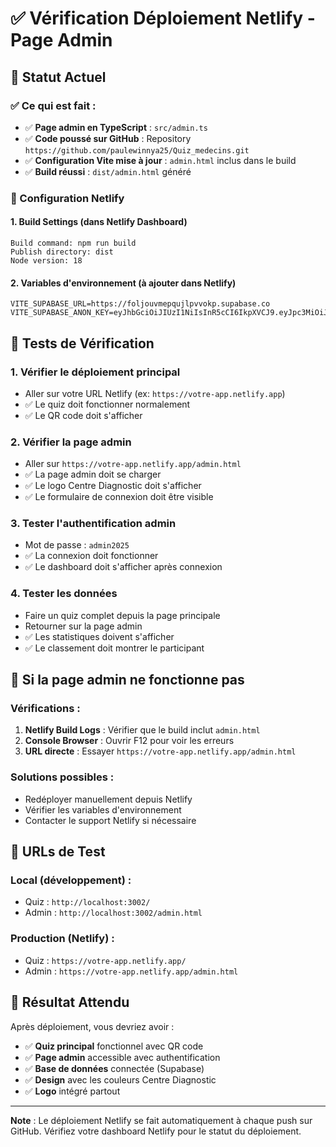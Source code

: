 # ✅ Vérification Déploiement Netlify - Page Admin

## 🎯 Statut Actuel

### ✅ Ce qui est fait :
- ✅ **Page admin en TypeScript** : `src/admin.ts` 
- ✅ **Code poussé sur GitHub** : Repository `https://github.com/paulewinnya25/Quiz_medecins.git`
- ✅ **Configuration Vite mise à jour** : `admin.html` inclus dans le build
- ✅ **Build réussi** : `dist/admin.html` généré

### 🔧 Configuration Netlify

#### 1. **Build Settings** (dans Netlify Dashboard)
```
Build command: npm run build
Publish directory: dist
Node version: 18
```

#### 2. **Variables d'environnement** (à ajouter dans Netlify)
```
VITE_SUPABASE_URL=https://foljouvmepqujlpvvokp.supabase.co
VITE_SUPABASE_ANON_KEY=eyJhbGciOiJIUzI1NiIsInR5cCI6IkpXVCJ9.eyJpc3MiOiJzdXBhYmFzZSIsInJlZiI6ImZvbGpvdXZtZXBxdWpscHZ2b2twIiwicm9sZSI6ImFub24iLCJpYXQiOjE3NTk4MjEzNjYsImV4cCI6MjA3NTM5NzM2Nn0.S1c18WRUxxE_AftiBrAraoOC2arsGr4h6t2fHTgDQZk
```

## 🧪 Tests de Vérification

### 1. **Vérifier le déploiement principal**
- Aller sur votre URL Netlify (ex: `https://votre-app.netlify.app`)
- ✅ Le quiz doit fonctionner normalement
- ✅ Le QR code doit s'afficher

### 2. **Vérifier la page admin**
- Aller sur `https://votre-app.netlify.app/admin.html`
- ✅ La page admin doit se charger
- ✅ Le logo Centre Diagnostic doit s'afficher
- ✅ Le formulaire de connexion doit être visible

### 3. **Tester l'authentification admin**
- Mot de passe : `admin2025`
- ✅ La connexion doit fonctionner
- ✅ Le dashboard doit s'afficher après connexion

### 4. **Tester les données**
- Faire un quiz complet depuis la page principale
- Retourner sur la page admin
- ✅ Les statistiques doivent s'afficher
- ✅ Le classement doit montrer le participant

## 🚨 Si la page admin ne fonctionne pas

### Vérifications :
1. **Netlify Build Logs** : Vérifier que le build inclut `admin.html`
2. **Console Browser** : Ouvrir F12 pour voir les erreurs
3. **URL directe** : Essayer `https://votre-app.netlify.app/admin.html`

### Solutions possibles :
- Redéployer manuellement depuis Netlify
- Vérifier les variables d'environnement
- Contacter le support Netlify si nécessaire

## 📱 URLs de Test

### Local (développement) :
- Quiz : `http://localhost:3002/`
- Admin : `http://localhost:3002/admin.html`

### Production (Netlify) :
- Quiz : `https://votre-app.netlify.app/`
- Admin : `https://votre-app.netlify.app/admin.html`

## 🎉 Résultat Attendu

Après déploiement, vous devriez avoir :
- ✅ **Quiz principal** fonctionnel avec QR code
- ✅ **Page admin** accessible avec authentification
- ✅ **Base de données** connectée (Supabase)
- ✅ **Design** avec les couleurs Centre Diagnostic
- ✅ **Logo** intégré partout

---

**Note** : Le déploiement Netlify se fait automatiquement à chaque push sur GitHub. Vérifiez votre dashboard Netlify pour le statut du déploiement.
